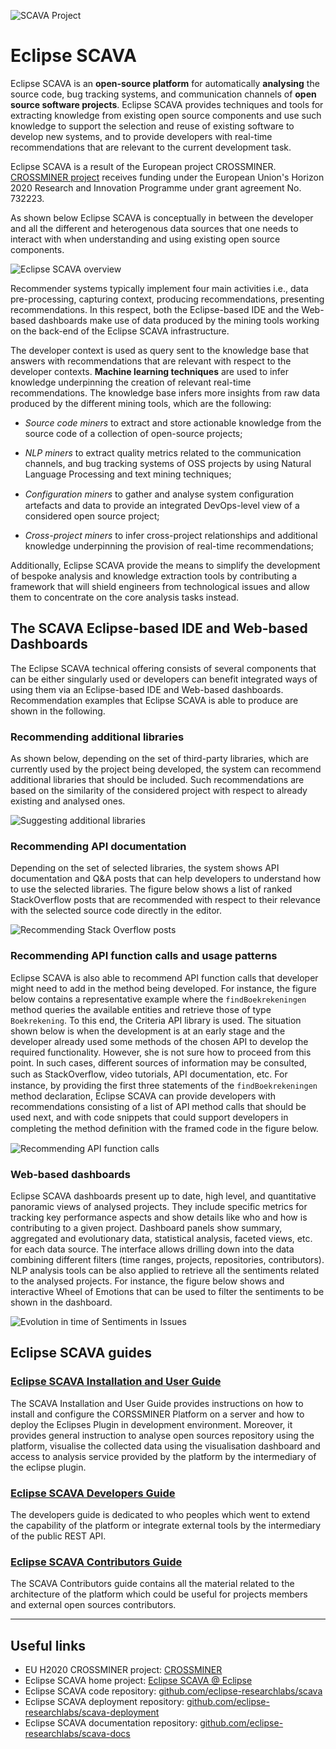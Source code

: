 ![SCAVA Project](assets/scava-header.jpg)

# Eclipse SCAVA

Eclipse SCAVA is an **open-source platform** for automatically **analysing** the source code, bug tracking systems, and communication channels of **open source software projects**. Eclipse SCAVA provides techniques and tools for extracting knowledge from existing open source components and use such knowledge to support the selection and reuse of existing software to develop new systems, and to provide developers with real-time recommendations that are relevant to the current development task. 

Eclipse SCAVA is a result of the European project CROSSMINER. [CROSSMINER project](https://www.crossminer.org/) receives funding under the European Union's Horizon 2020 Research and Innovation Programme under grant agreement No. 732223. 

As shown below Eclipse SCAVA is conceptually in between the developer and all the different and heterogenous data sources that one needs to interact with when understanding and using existing open source components.

![Eclipse SCAVA overview](assets/eclipse-scava-overview.png)

Recommender systems typically implement four main activities i.e., data pre-processing, capturing context, producing recommendations, presenting recommendations. In this respect, both the Eclipse-based IDE and the Web-based dashboards make use of data produced by the mining tools working on the back-end of the Eclipse SCAVA infrastructure. 

The developer context is used as query sent to the knowledge base that answers with recommendations that are relevant with respect to the developer contexts. **Machine learning techniques** are used to infer knowledge underpinning the creation of relevant real-time recommendations. The knowledge base infers more insights from raw data produced by the different mining tools, which are the following:

- *Source code miners* to extract and store actionable knowledge from the source code of a collection of open-source projects;

- *NLP miners* to extract quality metrics related to the communication channels, and bug tracking systems of OSS projects by using Natural Language Processing and text mining techniques;

- *Configuration miners* to gather and analyse system conﬁguration artefacts and data to provide an integrated DevOps-level view of a considered open source project;

- *Cross-project miners* to infer cross-project relationships and additional knowledge underpinning the provision of real-time recommendations;

Additionally, Eclipse SCAVA provide the means to simplify the development of bespoke analysis and knowledge extraction tools by contributing a framework that will shield engineers from technological issues and allow them to concentrate on the core analysis tasks instead.

## The SCAVA Eclipse-based IDE and Web-based Dashboards 

The Eclipse SCAVA technical offering consists of several components that can be either singularly used or developers can benefit integrated ways of using them via an Eclipse-based IDE and Web-based dashboards. Recommendation examples that Eclipse SCAVA is able to produce are shown in the following.

### Recommending additional libraries

As shown below, depending on the set of third-party libraries, which are currently used by the project being developed, the system can recommend additional libraries that should be included. Such recommendations are based on the similarity of the considered project with respect to already existing and analysed ones.  

![Suggesting additional libraries](assets/crossrec.png)

### Recommending API documentation

Depending on the set of selected libraries, the system shows API documentation and Q&A posts that can help developers to understand how to use the selected libraries. The figure below shows a list of ranked StackOverflow posts that are recommended with respect to their relevance with the selected source code directly in the editor.

![Recommending Stack Overflow posts](assets/sorec.png)

### Recommending API function calls and usage patterns

Eclipse SCAVA is also able to recommend API function calls that developer might need to add in the method being developed. For instance, the figure below contains a representative example where the `findBoekrekeningen` method queries the available entities and retrieve those of type `Boekrekening`. To this end, the Criteria API library is used. The situation shown below is when the development is at an early stage and the developer already used some methods of the chosen API to develop the required functionality. However, she is not sure how to proceed from this point. In such cases, different sources of information may be consulted, such as StackOverﬂow, video tutorials, API documentation, etc. For instance, by providing the first three statements of the `findBoekrekeningen` method declaration, Eclipse SCAVA can provide developers with recommendations consisting of a list of API method calls that should be used next, and with code snippets that could support developers in completing the method deﬁnition with the framed code in the figure below.

![Recommending API function calls](assets/focus.png)

### Web-based dashboards

Eclipse SCAVA dashboards present up to date, high level, and quantitative panoramic views of analysed projects.  They include specific metrics for tracking key performance aspects and show details like who and how is contributing to a given project.  Dashboard panels show summary, aggregated and evolutionary data, statistical analysis, faceted views, etc. for each data source. The interface allows drilling down into the data combining different filters (time ranges, projects, repositories, contributors). NLP analysis tools can be also applied to retrieve all the sentiments related to the analysed projects. For instance, the figure below shows and interactive Wheel of Emotions that can be used to filter the sentiments to be shown in the dashboard.

![Evolution in time of Sentiments in Issues](assets/dashboard.png)

## Eclipse SCAVA guides

### [Eclipse SCAVA Installation and User Guide](installation-and-user-guide/index.md)
The SCAVA Installation and User Guide provides instructions on how to install and configure the CORSSMINER Platform on a server and how to deploy the Eclipses Plugin in development environment. Moreover, it provides general instruction to analyse open sources repository using the platform, visualise the collected data using the visualisation dashboard and access to analysis service provided by the platform by the intermediary of the eclipse plugin.

### [Eclipse SCAVA Developers Guide](developers-guide/index.md)
The developers guide is dedicated to who peoples which went to extend the capability of the platform or integrate external tools by the intermediary of the public REST API.

### [Eclipse SCAVA Contributors Guide](contributors-guide/index.md)
The SCAVA Contributors guide contains all the material related to the architecture of the platform which could be useful for projects members and external open sources contributors.



---



## Useful links

* EU H2020 CROSSMINER project: [CROSSMINER](https://crossminer.org)
* Eclipse SCAVA home project: [Eclipse SCAVA @ Eclipse](https://projects.eclipse.org/projects/technology.scava)
* Eclipse SCAVA code repository: [github.com/eclipse-researchlabs/scava](https://github.com/eclipse-researchlabs/scava)
* Eclipse SCAVA deployment repository: [github.com/eclipse-researchlabs/scava-deployment](https://github.com/eclipse-researchlabs/scava-deployment)
* Eclipse SCAVA documentation repository: [github.com/eclipse-researchlabs/scava-docs](https://github.com/eclipse-researchlabs/scava-docs)

<!---
---

* [Old Stuf](others/index.md) : Documentation which must be migrated on one of the platfomrs guides

Migrated.
-->

